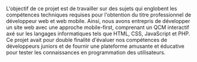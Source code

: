 L'objectif de ce projet est de travailler sur des sujets qui englobent les compétences techniques requises pour l'obtention du titre professionnel de développeur web et web mobile. Ainsi, nous avons entrepris de développer un site web avec une approche mobile-first, comprenant un QCM interactif axé sur les langages informatiques tels que HTML, CSS, JavaScript et PHP. Ce projet avait pour double finalité d'évaluer nos compétences de développeurs juniors et de fournir une plateforme amusante et éducative pour tester les connaissances en programmation des utilisateurs.
